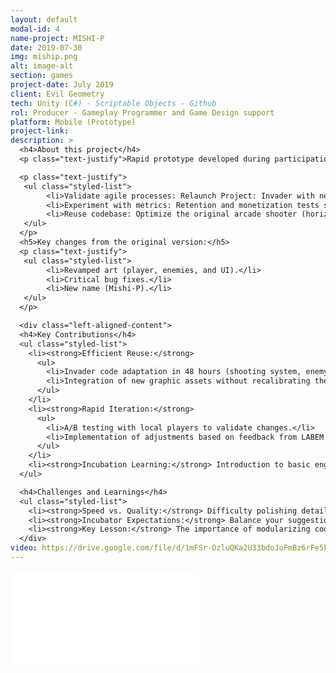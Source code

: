 ```yaml
---
layout: default
modal-id: 4
name-project: MISHI-P
date: 2019-07-30
img: miship.png
alt: image-alt
section: games
project-date: July 2019
client: Evil Geometry
tech: Unity (C#) - Scriptable Objects - Github
rol: Producer - Gameplay Programmer and Game Design support
platform: Mobile (Prototype)
project-link:
description: >
  <h4>About this project</h4>
  <p class="text-justify">Rapid prototype developed during participation in LABEM (incubator in Morelia), as an exercise to:</p>

  <p class="text-justify">
   <ul class="styled-list">
        <li>Validate agile processes: Relaunch Project: Invader with new art and tweaks.</li>
        <li>Experiment with metrics: Retention and monetization tests suggested by the incubator.</li>
        <li>Reuse codebase: Optimize the original arcade shooter (horizontal movement + automatic shooting).</li>
   </ul>
  </p>
  <h5>Key changes from the original version:</h5>
  <p class="text-justify">
   <ul class="styled-list">
        <li>Revamped art (player, enemies, and UI).</li>
        <li>Critical bug fixes.</li>
        <li>New name (Mishi-P).</li>
   </ul>
  </p>

  <div class="left-aligned-content">
  <h4>Key Contributions</h4>
  <ul class="styled-list">
    <li><strong>Efficient Reuse:</strong>
      <ul>
        <li>Invader code adaptation in 48 hours (shooting system, enemy spawning).</li>
        <li>Integration of new graphic assets without recalibrating the balance.</li>
      </ul>
    </li>
    <li><strong>Rapid Iteration:</strong>
      <ul>
        <li>A/B testing with local players to validate changes.</li>
        <li>Implementation of adjustments based on feedback from LABEM (business incubator).</li>
      </ul>
    </li>
    <li><strong>Incubation Learning:</strong> Introduction to basic engagement metrics (session length, perceived difficulty).</li>
  </ul>

  <h4>Challenges and Learnings</h4>
  <ul class="styled-list">
    <li><strong>Speed vs. Quality:</strong> Difficulty polishing details in ultra-short deadlines.</li>
    <li><strong>Incubator Expectations:</strong> Balance your suggestions with the team's technical reality.</li>
    <li><strong>Key Lesson:</strong> The importance of modularizing code for future pivots.</li>
  </div>
video: https://drive.google.com/file/d/1mFSr-OzluQKa2U33bdoJoFmBz6rFe5kS/preview
---
```


<div class="embed-responsive" style="background: url('img/portfolio/{{ post.img }}') center/cover;">
  <iframe 
    src="{{ page.video }}" 
    frameborder="0"
    allow="accelerometer; autoplay; clipboard-write; encrypted-media; gyroscope; picture-in-picture" 
    allowfullscreen
    class="w-full h-full">
  </iframe>
</div>